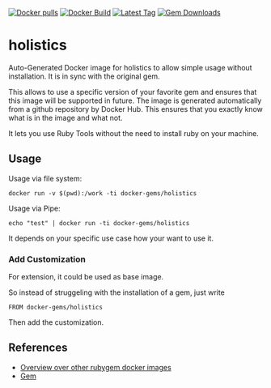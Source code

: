 [![Docker pulls](https://img.shields.io/docker/pulls/rubygem/holistics.svg)](https://hub.docker.com/r/rubygem/holistics/)
[![Docker Build](https://img.shields.io/docker/automated/rubygem/holistics.svg)](https://hub.docker.com/r/rubygem/holistics/)
[![Latest Tag](https://img.shields.io/github/tag/docker-rubygem/holistics.svg)](https://hub.docker.com/r/rubygem/holistics/)
[![Gem Downloads](https://img.shields.io/gem/dt/holistics.svg)](https://rubygems.org/gems/holistics/)
# holistics

Auto-Generated Docker image for holistics to allow simple usage without installation.
It is in sync with the original gem.

This allows to use a specific version of your favorite gem and ensures that this image will be supported in future.
The image is generated automatically from a github repository by Docker Hub.
This ensures that you exactly know what is in the image and what not.

It lets you use Ruby Tools without the need to install ruby on your machine.

## Usage

Usage via file system:

`docker run -v $(pwd):/work -ti docker-gems/holistics`

Usage via Pipe:

`echo "test" | docker run -ti docker-gems/holistics`

It depends on your specific use case how your want to use it.

### Add Customization

For extension, it could be used as base image.

So instead of struggeling with the installation of a gem, just write

`FROM docker-gems/holistics`

Then add the customization.

## References

 - [Overview over other rubygem docker images](https://github.com/thinkbot/docker-rubygem)
 - [Gem](https://rubygems.org/gems/holistics/)
